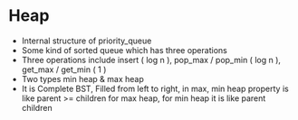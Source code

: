 # Heap

* Internal structure of priority_queue
* Some kind of sorted queue which has three operations
* Three operations include insert ( log n ), pop_max / pop_min ( log n ), get_max / get_min ( 1 )
* Two types min heap & max heap
* It is Complete BST, Filled from left to right, in max, min heap property is like parent >= children for max heap, for min heap it is like parent children
